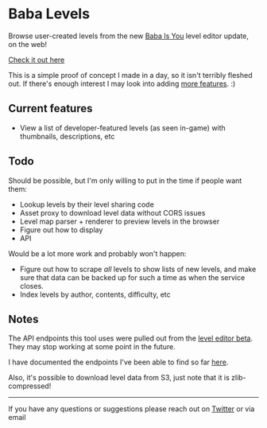 # Baba Levels

Browse user-created levels from the new [Baba Is You](https://hempuli.com/baba/) level editor update, on the web!

[Check it out here](jaames.github.io/baba-levels/)

This is a simple proof of concept I made in a day, so it isn't terribly fleshed out. If there's enough interest I may look into adding [more features](#todo). :)

## Current features

- View a list of developer-featured levels (as seen in-game) with thumbnails, descriptions, etc

## Todo

Should be possible, but I'm only willing to put in the time if people want them:
- Lookup levels by their level sharing code
- Asset proxy to download level data without CORS issues
- Level map parser + renderer to preview levels in the browser
- Figure out how to display
- API

Would be a lot more work and probably won't happen:
- Figure out how to scrape *all* levels to show lists of new levels, and make sure that data can be backed up for such a time as when the service closes.
- Index levels by author, contents, difficulty, etc

## Notes

The API endpoints this tool uses were pulled out from the [level editor beta](https://hempuli.itch.io/baba-is-you-level-editor-beta). They may stop working at some point in the future.

I have documented the endpoints I've been able to find so far [here](https://gist.github.com/jaames/b213f44e82227e729ea8ba429325d452).

Also, it's possible to download level data from S3, just note that it is zlib-compressed!

----

If you have any questions or suggestions please reach out on [Twitter](https://twitter.com/rakujira) or via email